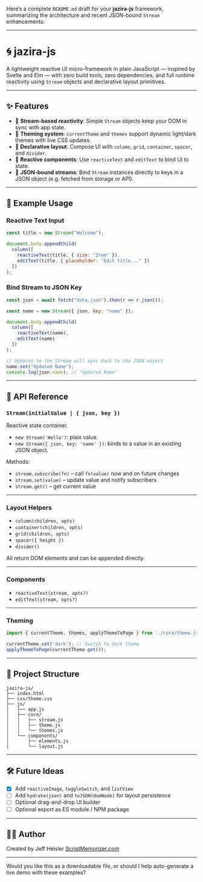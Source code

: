 Here’s a complete `README.md` draft for your **jazira-js** framework, summarizing the architecture and recent JSON-bound `Stream` enhancements:

---

# 🌀 jazira-js

A lightweight reactive UI micro-framework in plain JavaScript — inspired by Svelte and Elm — with zero build tools, zero dependencies, and full runtime reactivity using `Stream` objects and declarative layout primitives.

---

## ✨ Features

* 🔁 **Stream-based reactivity**: Simple `Stream` objects keep your DOM in sync with app state.
* 🎨 **Theming system**: `currentTheme` and `themes` support dynamic light/dark themes with live CSS updates.
* 🧱 **Declarative layout**: Compose UI with `column`, `grid`, `container`, `spacer`, and `divider`.
* 📝 **Reactive components**: Use `reactiveText` and `editText` to bind UI to state.
* 🧩 **JSON-bound streams**: Bind `Stream` instances directly to keys in a JSON object (e.g. fetched from storage or API).

---

## 🧪 Example Usage

### Reactive Text Input

```js
const title = new Stream("Welcome");

document.body.appendChild(
  column([
    reactiveText(title, { size: "2rem" }),
    editText(title, { placeholder: "Edit title..." })
  ])
);
```

### Bind Stream to JSON Key

```js
const json = await fetch("data.json").then(r => r.json());

const name = new Stream({ json, key: "name" });

document.body.appendChild(
  column([
    reactiveText(name),
    editText(name)
  ])
);

// Updates to the Stream will sync back to the JSON object
name.set("Updated Name");
console.log(json.name); // "Updated Name"
```

---

## 🔧 API Reference

### `Stream(initialValue | { json, key })`

Reactive state container.

* `new Stream('Hello')`: plain value.
* `new Stream({ json, key: 'name' })`: binds to a value in an existing JSON object.

Methods:

* `stream.subscribe(fn)` – call `fn(value)` now and on future changes
* `stream.set(value)` – update value and notify subscribers
* `stream.get()` – get current value

---

### Layout Helpers

* `column(children, opts)`
* `container(children, opts)`
* `grid(children, opts)`
* `spacer({ height })`
* `divider()`

All return DOM elements and can be appended directly.

---

### Components

* `reactiveText(stream, opts?)`
* `editText(stream, opts?)`

---

### Theming

```js
import { currentTheme, themes, applyThemeToPage } from './core/theme.js';

currentTheme.set('dark'); // Switch to dark theme
applyThemeToPage(currentTheme.get());
```

---

## 📁 Project Structure

```
jazira-js/
├── index.html
├── css/theme.css
├── js/
│   ├── app.js
│   ├── core/
│   │   ├── stream.js
│   │   ├── theme.js
│   │   └── themes.js
│   └── components/
│       ├── elements.js
│       └── layout.js
```

---

## 🛠 Future Ideas

* [x] Add `reactiveImage`, `toggleSwitch`, and `listView`
* [ ] Add `hydrate(json)` and `toJSON(domNode)` for layout persistence
* [ ] Optional drag-and-drop UI builder
* [ ] Optional export as ES module / NPM package

---

## 🧑‍💻 Author

Created by Jeff Heisler
[ScriptMemorizer.com](https://scriptmemorizer.com)

---

Would you like this as a downloadable file, or should I help auto-generate a live demo with these examples?
